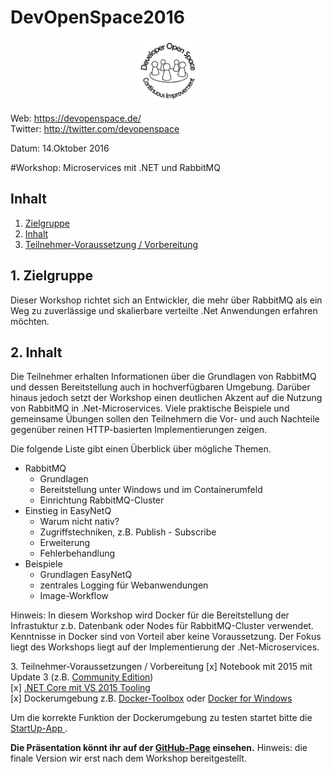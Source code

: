 # DevOpenSpace2016

<p align="center"><img src="images/logo_devspace.png" width=100/></p>

Web: https://devopenspace.de/  
Twitter: http://twitter.com/devopenspace

Datum: 14.Oktober 2016

#Workshop: Microservices mit .NET und RabbitMQ  

## Inhalt
1. [Zielgruppe](#zielgruppe)
2. [Inhalt](#inhalt)
3. [Teilnehmer-Voraussetzung / Vorbereitung](#voraussetzungen)

<a name="zielgruppe"></a>
## 1. Zielgruppe
Dieser Workshop richtet sich an Entwickler, die mehr über RabbitMQ als ein Weg zu zuverlässige und skalierbare verteilte .Net Anwendungen erfahren möchten.

 <a name="themen"></a>
## 2. Inhalt
Die Teilnehmer erhalten Informationen über die Grundlagen von RabbitMQ und dessen Bereitstellung auch in hochverfügbaren Umgebung. Darüber hinaus jedoch setzt der Workshop einen 
deutlichen Akzent auf die Nutzung von RabbitMQ in .Net-Microservices. Viele praktische Beispiele und gemeinsame Übungen sollen den Teilnehmern die Vor- 
und auch Nachteile gegenüber reinen HTTP-basierten Implementierungen zeigen.

Die folgende Liste gibt einen Überblick über mögliche Themen.
- RabbitMQ
   - Grundlagen
   - Bereitstellung unter Windows und im Containerumfeld
   - Einrichtung RabbitMQ-Cluster
- Einstieg in EasyNetQ
   - Warum nicht nativ?
   - Zugriffstechniken, z.B. Publish - Subscribe
   - Erweiterung
   - Fehlerbehandlung
- Beispiele
   - Grundlagen EasyNetQ
   - zentrales Logging für Webanwendungen
   - Image-Workflow

Hinweis: In diesem Workshop wird Docker für die Bereitstellung der Infrastuktur z.b. Datenbank oder Nodes für RabbitMQ-Cluster verwendet. Kenntnisse in Docker sind von Vorteil aber keine Voraussetzung.
Der Fokus liegt des Workshops liegt auf der Implementierung der .Net-Microservices.

<a name="voraussetzungen"></a>
3. Teilnehmer-Voraussetzungen / Vorbereitung
[x] Notebook mit 2015 mit Update 3 (z.B. <a href="https://www.visualstudio.com/de-de/downloads/download-visual-studio-vs.aspx">Community Edition</a>)<br/>
[x] <a href="https://www.microsoft.com/net/core">.NET Core mit VS 2015 Tooling</a></br>
[x] Dockerumgebung z.B. <a href="https://www.docker.com/products/docker-toolbox">Docker-Toolbox</a> oder <a href="https://docs.docker.com/docker-for-windows/"> Docker for Windows</a>

Um die korrekte Funktion der Dockerumgebung zu testen startet bitte die <a href="startupApp.md" > StartUp-App </a>.

<b>Die Präsentation könnt ihr auf der <a href="http://fpommerening.github.io/DevOpenSpace2016/index.html">GitHub-Page</a> einsehen.</b>
Hinweis: die finale Version wir erst nach dem Workshop bereitgestellt.